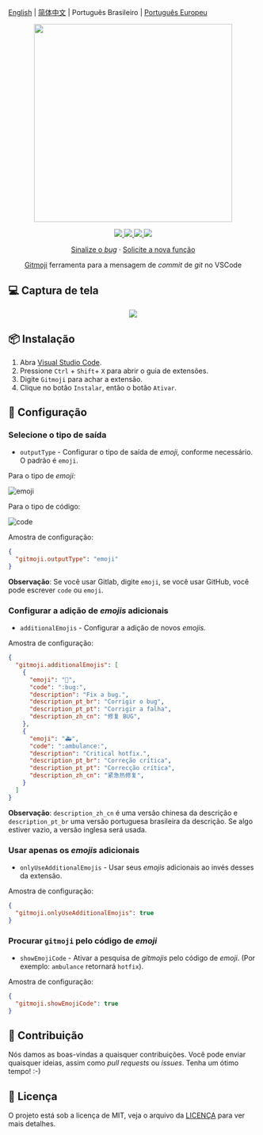 [English](README.md) | [简体中文](README.zh-CN.md) | Português Brasileiro | [Português Europeu](README.pt-PT.md)

<p align="center">
    <img src="https://raw.githubusercontent.com/seatonjiang/gitmoji-vscode/main/images/gitmoji.gif" width="400">
</p>

<p align="center">
    <a href="https://github.com/carloscuesta/gitmoji">
        <img src="https://img.shields.io/badge/gitmoji-%20😜%20😍-FFDD67.svg?style=flat-square">
    </a>
    <a href="https://github.com/seatonjiang/gitmoji-vscode/issues">
        <img src="https://img.shields.io/github/issues/seatonjiang/gitmoji-vscode?style=flat-square&color=blue">
    </a>
    <a href="https://github.com/seatonjiang/gitmoji-vscode/pulls">
        <img src="https://img.shields.io/github/issues-pr/seatonjiang/gitmoji-vscode?style=flat-square&color=brightgreen">
    </a>
    <a href="https://github.com/seatonjiang/gitmoji-vscode/blob/main/LICENSE">
        <img src="https://img.shields.io/github/license/seatonjiang/gitmoji-vscode?&style=flat-square">
    </a>
</p>

<p align="center">
    <a href="https://github.com/seatonjiang/gitmoji-vscode/issues">Sinalize o <i>bug</i></a>
    ·
    <a href="https://github.com/seatonjiang/gitmoji-vscode/issues">Solicite a nova função</a>
</p>

<p align="center">
    <a href="https://github.com/carloscuesta/gitmoji">Gitmoji</a>
    ferramenta para a mensagem de <i>commit</i> de <i>git</i> no VSCode
</p>

## 💻 Captura de tela

<p align="center">
    <img src="https://raw.githubusercontent.com/seatonjiang/gitmoji-vscode/main/images/about.gif">
</p>

## 📦 Instalação

1. Abra [Visual Studio Code](https://code.visualstudio.com/).
2. Pressione `Ctrl` + `Shift`+ `X` para abrir o guia de extensões.
3. Digite `Gitmoji` para achar a extensão.
4. Clique no botão `Instalar`, então o botão `Ativar`.

## 🔨 Configuração

### Selecione o tipo de saída

- `outputType` - Configurar o tipo de saída de *emoji,* conforme necessário. O padrão é `emoji`. 

Para o tipo de *emoji:*

![emoji](https://raw.githubusercontent.com/seatonjiang/gitmoji-vscode/main/images/emoji.png)

Para o tipo de código:

![code](https://raw.githubusercontent.com/seatonjiang/gitmoji-vscode/main/images/code.png)

Amostra de configuração:

```json
{
  "gitmoji.outputType": "emoji"
}
```

**Observação**: Se você usar Gitlab, digite `emoji`, se você usar GitHub, você pode escrever `code` ou `emoji`.

### Configurar a adição de *emojis* adicionais

- `additionalEmojis` - Configurar a adição de novos *emojis.*

Amostra de configuração:

```json
{
  "gitmoji.additionalEmojis": [
    {
      "emoji": "🐛",
      "code": ":bug:",
      "description": "Fix a bug.",
      "description_pt_br": "Corrigir o bug",
      "description_pt_pt": "Corrigir a falha",
      "description_zh_cn": "修复 BUG",
    },
    {
      "emoji": "🚑",
      "code": ":ambulance:",
      "description": "Critical hotfix.",
      "description_pt_br": "Correção crítica",
      "description_pt_pt": "Correcção crítica",
      "description_zh_cn": "紧急热修复",
    }
  ]
}
```

**Observação**: `description_zh_cn` é uma versão chinesa da descrição e `description_pt_br` uma versão portuguesa brasileira da descrição. Se algo estiver vazio, a versão inglesa será usada.

### Usar apenas os *emojis* adicionais

- `onlyUseAdditionalEmojis` - Usar seus *emojis* adicionais ao invés desses da extensão.

Amostra de configuração:

```json
{
  "gitmoji.onlyUseAdditionalEmojis": true
}
```

### Procurar `gitmoji` pelo código de *emoji*

- `showEmojiCode` - Ativar a pesquisa de *gitmojis* pelo código de *emoji*. (Por exemplo: `ambulance` retornará `hotfix`).

Amostra de configuração:

```json
{
  "gitmoji.showEmojiCode": true
}
```

## 🤝 Contribuição

Nós damos as boas-vindas a quaisquer contribuições. Você pode enviar quaisquer ideias, assim como *pull requests* ou *issues*. Tenha um ótimo tempo! :-)

## 📃 Licença

O projeto está sob a licença de MIT, veja o arquivo da [LICENÇA](https://github.com/seatonjiang/gitmoji-vscode/blob/main/LICENSE) para ver mais detalhes.
